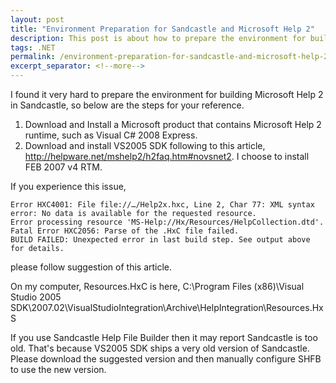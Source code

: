 ```yaml
---
layout: post
title: "Environment Preparation for Sandcastle and Microsoft Help 2"
description: This post is about how to prepare the environment for building Microsoft Help 2 in Sandcastle.
tags: .NET
permalink: /environment-preparation-for-sandcastle-and-microsoft-help-2-5dc393d6cd66
excerpt_separator: <!--more-->
---
```

I found it very hard to prepare the environment for building Microsoft Help 2 in Sandcastle, so below are the steps for your reference.
<!--more-->

1. Download and Install a Microsoft product that contains Microsoft Help 2 runtime, such as Visual C# 2008 Express.
1. Download and install VS2005 SDK following to this article,
http://helpware.net/mshelp2/h2faq.htm#novsnet2. I choose to install FEB 2007 v4 RTM.

If you experience this issue,

``` text
Error HXC4001: File file://…/Help2x.hxc, Line 2, Char 77: XML syntax error: No data is available for the requested resource.
Error processing resource 'MS-Help://Hx/Resources/HelpCollection.dtd'.
Fatal Error HXC2056: Parse of the .HxC file failed.
BUILD FAILED: Unexpected error in last build step. See output above for details.
```
please follow suggestion of this article.

On my computer, Resources.HxC is here, C:\Program Files (x86)\Visual Studio 2005 SDK\2007.02\VisualStudioIntegration\Archive\HelpIntegration\Resources.HxS

If you use Sandcastle Help File Builder then it may report Sandcastle is too old. That's because VS2005 SDK ships a very old version of Sandcastle. Please download the suggested version and then manually configure SHFB to use the new version.
